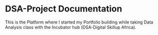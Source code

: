 # DSA-Project Documentation
This is the Platform where I started my Portfolio building while taking Data Analysis class with the Incubator hub (DSA-Digital Skillup Africa).
